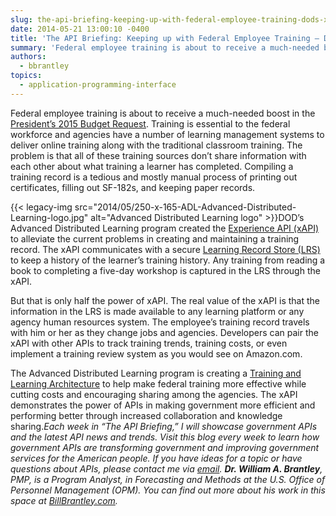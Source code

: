 ```yaml
---
slug: the-api-briefing-keeping-up-with-federal-employee-training-dods-xapi
date: 2014-05-21 13:00:10 -0400
title: 'The API Briefing: Keeping up with Federal Employee Training – DOD’s xAPI'
summary: 'Federal employee training is about to receive a much-needed boost in the President’s 2015 Budget Request. Training is essential to the federal workforce and agencies have a number of learning management systems to deliver online training along with the traditional classroom training. The problem is that all of these training sources don’t share information with'
authors:
  - bbrantley
topics:
  - application-programming-interface
---
```


Federal employee training is about to receive a much-needed boost in the <a href="http://www.washingtonpost.com/politics/federal_government/hard-hit-federal-training-gets-attention-in-obamas-2015-budget-proposal/2014/03/02/cd6aaa5e-a0b1-11e3-9ba6-800d1192d08b_story.html" target="_blank">President’s 2015 Budget Request</a>. Training is essential to the federal workforce and agencies have a number of learning management systems to deliver online training along with the traditional classroom training. The problem is that all of these training sources don’t share information with each other about what training a learner has completed. Compiling a training record is a tedious and mostly manual process of printing out certificates, filling out SF-182s, and keeping paper records.

{{< legacy-img src="2014/05/250-x-165-ADL-Advanced-Distributed-Learning-logo.jpg" alt="Advanced Distributed Learning logo" >}}DOD’s Advanced Distributed Learning program created the <a href="http://www.adlnet.gov/tla/experience-api/" target="_blank">Experience API (xAPI)</a> to alleviate the current problems in creating and maintaining a training record. The xAPI communicates with a secure <a href="http://www.adlnet.gov/tla/lrs/" target="_blank">Learning Record Store (LRS)</a> to keep a history of the learner’s training history. Any training from reading a book to completing a five-day workshop is captured in the LRS through the xAPI.

But that is only half the power of xAPI. The real value of the xAPI is that the information in the LRS is made available to any learning platform or any agency human resources system. The employee’s training record travels with him or her as they change jobs and agencies. Developers can pair the xAPI with other APIs to track training trends, training costs, or even implement a training review system as you would see on Amazon.com.

The Advanced Distributed Learning program is creating a <a href="http://www.adlnet.gov/" target="_blank">Training and Learning Architecture</a> to help make federal training more effective while cutting costs and encouraging sharing among the agencies. The xAPI demonstrates the power of APIs in making government more efficient and performing better through increased collaboration and knowledge sharing._Each week in “The API Briefing,” I will showcase government APIs and the latest API news and trends. Visit this blog every week to learn how government APIs are transforming government and improving government services for the American people. If you have ideas for a topic or have questions about APIs, please contact me via [email](mailto:%20William.Brantley@opm.gov)._
_**Dr. William A. Brantley**, PMP, is a Program Analyst, in Forecasting and Methods at the U.S. Office of Personnel Management (OPM). You can find out more about his work in this space at [BillBrantley.com](http://billbrantley.com/)._